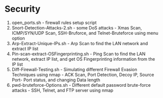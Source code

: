 # Security

1) open_ports.sh - firewall rules setup script
2) Snort-Detection-Attacks-2.sh - some DoS attacks - Xmas Scan, ICMP/SYN/UDP Scan, SSH-Bruforce, and Telnet-Bruteforce using menu option
3) Arp-Extract-Unique-IPs.sh - Arp Scan to find the LAN network and extract IP list
4) Pin-scan-extract-OSFingerprinting.sh - Ping Scan to find the LAN network, extract IP list, and get OS Fingerprinting information from the IP list
5) Diff-Firewall-Testing.sh - Simulating different Firewall Evasion Techniques using nmap - ACK Scan, Port Detection, Decoy IP, Source Port- Port status, and changing Data length
6) pwd-bruteforce-Options.sh - Different default password brute-force attacks - SSH, Telnet, and FTP server using nmap
